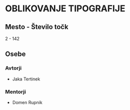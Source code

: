# OBLIKOVANJE TIPOGRAFIJE
## Mesto - Število točk
2 - 142
## Osebe
### Avtorji
 * Jaka Tertinek
### Mentorji
 * Domen Rupnik